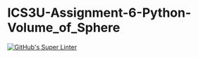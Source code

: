 # ICS3U-Assignment-6-Python-Volume_of_Sphere

[![GitHub's Super Linter](https://github.com/Rodas-Nega1/ICS3U-Assignment-6-Python-Volume_of_Sphere/workflows/GitHub's%20Super%20Linter/badge.svg)](https://github.com/Rodas-Nega1/ICS3U-Assignment-6-Python-Volume_of_Sphere/actions)
